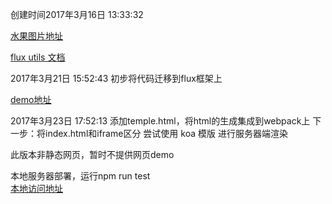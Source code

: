 <p>
    创建时间2017年3月16日 13:33:32
</p>
<p>
    <a href="http://wmtp.net/173851">水果图片地址</a>
</P>
<p>
    <a href="https://facebook.github.io/flux/docs/flux-utils.html">flux utils 文档</a>
</p>
<p>
2017年3月21日 15:52:43 初步将代码迁移到flux框架上
</p>
<p><a href="https://tangerwei.github.io/weChat-demo/index.html">demo地址</a></p>

<p>
2017年3月23日 17:52:13
添加temple.html，将html的生成集成到webpack上
下一步：将index.html和iframe区分
尝试使用 koa 模版
进行服务器端渲染
</p>
<p>此版本非静态网页，暂时不提供网页demo</p>
<p>
    本地服务器部署，运行npm run test</br>
    <a href='http://localhost:8888/index.html'>本地访问地址</a>
</p>